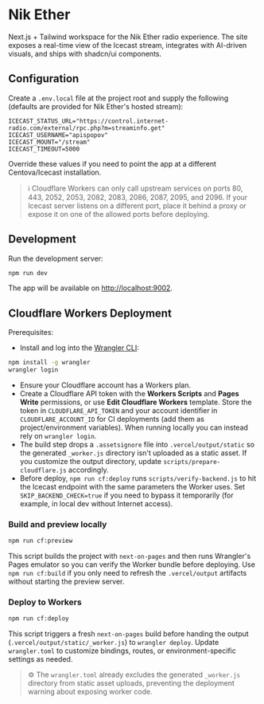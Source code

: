 # Nik Ether

Next.js + Tailwind workspace for the Nik Ether radio experience. The site exposes a real-time view of the Icecast stream, integrates with AI-driven visuals, and ships with shadcn/ui components.

## Configuration

Create a `.env.local` file at the project root and supply the following (defaults are provided for Nik Ether's hosted stream):

```
ICECAST_STATUS_URL="https://control.internet-radio.com/external/rpc.php?m=streaminfo.get"
ICECAST_USERNAME="apispopov"
ICECAST_MOUNT="/stream"
ICECAST_TIMEOUT=5000
```

Override these values if you need to point the app at a different Centova/Icecast installation.

> ℹ️ Cloudflare Workers can only call upstream services on ports 80, 443, 2052, 2053, 2082, 2083, 2086, 2087, 2095, and 2096. If your Icecast server listens on a different port, place it behind a proxy or expose it on one of the allowed ports before deploying.

## Development

Run the development server:

```bash
npm run dev
```

The app will be available on [http://localhost:9002](http://localhost:9002).

## Cloudflare Workers Deployment

Prerequisites:

- Install and log into the [Wrangler CLI](https://developers.cloudflare.com/workers/wrangler/install-and-update/):

```bash
npm install -g wrangler
wrangler login
```

- Ensure your Cloudflare account has a Workers plan.
- Create a Cloudflare API token with the **Workers Scripts** and **Pages Write** permissions, or use **Edit Cloudflare Workers** template. Store the token in `CLOUDFLARE_API_TOKEN` and your account identifier in `CLOUDFLARE_ACCOUNT_ID` for CI deployments (add them as project/environment variables). When running locally you can instead rely on `wrangler login`.
- The build step drops a `.assetsignore` file into `.vercel/output/static` so the generated `_worker.js` directory isn't uploaded as a static asset. If you customize the output directory, update `scripts/prepare-cloudflare.js` accordingly.
- Before deploy, `npm run cf:deploy` runs `scripts/verify-backend.js` to hit the Icecast endpoint with the same parameters the Worker uses. Set `SKIP_BACKEND_CHECK=true` if you need to bypass it temporarily (for example, in local dev without Internet access).

### Build and preview locally

```bash
npm run cf:preview
```

This script builds the project with `next-on-pages` and then runs Wrangler's Pages emulator so you can verify the Worker bundle before deploying. Use `npm run cf:build` if you only need to refresh the `.vercel/output` artifacts without starting the preview server.

### Deploy to Workers

```bash
npm run cf:deploy
```

This script triggers a fresh `next-on-pages` build before handing the output (`.vercel/output/static/_worker.js`) to `wrangler deploy`. Update `wrangler.toml` to customize bindings, routes, or environment-specific settings as needed.

> ⚙️ The `wrangler.toml` already excludes the generated `_worker.js` directory from static asset uploads, preventing the deployment warning about exposing worker code.
